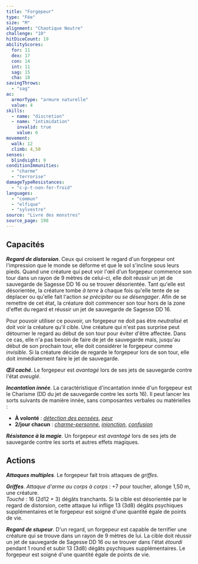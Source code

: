 ```yaml
---
title: "Forgepeur"
type: "Fée"
size: "M"
alignment: "Chaotique Neutre"
challenge: "10"
hitDiceCount: 19
abilityScores:
  for: 11
  dex: 17
  con: 14
  int: 11
  sag: 15
  cha: 18
savingThrows:
  - "sag"
ac:
  armorType: "armure naturelle"
  value: 4
skills:
  - name: "discretion"
  - name: "intimidation"
    invalid: true
    value: 6
movement:
  walk: 12
  climb: 4,50
senses:
  blindsight: 9
conditionImmunities:
  - "charme"
  - "terrorise"
damageTypeResistances:
  - "c-p-t-non-fer-froid"
languages:
  - "commun"
  - "elfique"
  - "sylvestre"
source: "Livre des monstres"
source_page: 198
---
```

## Capacités
_**Regard de distorsion**_. Ceux qui croisent le regard d'un forgepeur ont l'impression que le monde se déforme et que le sol s'incline sous leurs pieds. Quand une créature qui peut voir l'œil d'un forgepeur commence son tour dans un rayon de 9 mètres de celui-ci, elle doit réussir un jet de sauvegarde de Sagesse DD 16 ou se trouver désorientée. Tant qu'elle est désorientée, la créature tombe _à terre_ à chaque fois qu'elle tente de se déplacer ou qu'elle fait l'action _se précipiter_ ou _se désengager_. Afin de se remettre de cet état, la créature doit commencer son tour hors de la zone d'effet du regard et réussir un jet de sauvegarde de Sagesse DD 16.

Pour pouvoir utiliser ce pouvoir, un forgepeur ne doit pas être _neutralisé_ et doit voir la créature qu'il cible. Une créature qui n'est pas surprise peut détourner le regard au début de son tour pour éviter d'être affectée. Dans ce cas, elle n'a pas besoin de faire de jet de sauvegarde mais, jusqu'au début de son prochain tour, elle doit considérer le forgepeur comme _invisible_. Si la créature décide de regarde le forgepeur lors de son tour, elle doit immédiatement faire le jet de sauvegarde.

_**Œil caché**_. Le forgepeur est _avantagé_ lors de ses jets de sauvegarde contre l'état _aveuglé_.

_**Incantation innée**_. La caractéristique d'incantation innée d'un forgepeur est le Charisme (DD du jet de sauvegarde contre les sorts 16). Il peut lancer les sorts suivants de manière innée, sans composantes verbales ou matérielles :
* **À volonté** : [_détection des pensées_](/grimoire/detection-des-pensees/), [_peur_](/grimoire/peur/)
* **2/jour chacun** : [_charme-personne_](/grimoire/charme-personne/), [_injonction_](/grimoire/injonction/), [_confusion_](/grimoire/confusion/)

_**Résistance à la magie**_. Un forgepeur est _avantagé_ lors de ses jets de sauvegarde contre les sorts et autres effets magiques.

## Actions
_**Attaques multiples**_. Le forgepeur fait trois attaques de _griffes_.

_**Griffes**_. _Attaque d'arme au corps à corps_ : +7 pour toucher, allonge 1,50 m, une créature.  
_Touché_ : 16 (2d12 + 3) dégâts tranchants. Si la cible est désorientée par le regard de distorsion, cette attaque lui inflige 13 (3d8) dégâts psychiques supplémentaires et le forgepeur est soigné d'une quantité égale de points de vie.

_**Regard de stupeur**_. D'un regard, un forgepeur est capable de terrifier une créature qui se trouve dans un rayon de 9 mètres de lui. La cible doit réussir un jet de sauvegarde de Sagesse DD 16 ou se trouver dans l'état _étourdi_ pendant 1 round et subir 13 (3d8) dégâts psychiques supplémentaires. Le forgepeur est soigné d'une quantité égale de points de vie.
